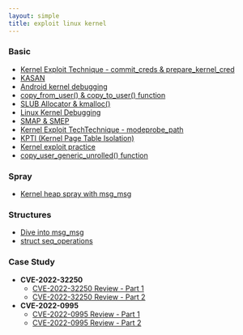 ```yaml
---
layout: simple
title: exploit linux kernel
---
```





### Basic

- [Kernel Exploit Technique - commit_creds & prepare_kernel_cred](/study/linux_kernel/basic/commit_prepare_creds)
- [KASAN](/study/linux_kernel/basic/KASAN)
- [Android kernel debugging](/study/linux_kernel/basic/android_kernel_debugging)
- [copy_from_user() & copy_to_user() function](/study/linux_kernel/basic/copy_from_user)
- [SLUB Allocator & kmalloc()](/study/linux_kernel/basic/slub_allocator_kmalloc)
- [Linux Kernel Debugging](/study/linux_kernel/basic/linux_kernel_debuging)
- [SMAP & SMEP](/study/linux_kernel/basic/smap_smep)
- [Kernel Exploit TechTechnique - modeprobe_path](/study/linux_kernel/basic/modprobe_path)
- [KPTI (Kernel Page Table Isolation)](/study/linux_kernel/basic/kpti_trampoline)
- [Kernel exploit practice](/study/linux_kernel/basic/kernel_exploit_practice)
- [copy_user_generic_unrolled() function](/study/linux_kernel/basic/copy_user_generic_unrolled)

### Spray

- [Kernel heap spray with msg_msg](/study/linux_kernel/spray/heap_spray_with_msg_msg)

### Structures

- [Dive into msg_msg](/study/linux_kernel/structures/dive_in_to_msg_msg)
- [struct seq_operations](/study/linux_kernel/structures/seq_operations)

### Case Study

- **CVE-2022-32250**
    - [CVE-2022-32250 Review - Part 1](/study/linux_kernel/case_study/cve_2022_32250)
    - [CVE-2022-32250 Review - Part 2](/study/linux_kernel/case_study/cve_2022_32250_part2)
- **CVE-2022-0995**
    - [CVE-2022-0995 Review - Part 1](/study/linux_kernel/case_study/cve_2022_0995)
    - [CVE-2022-0995 Review - Part 2](/study/linux_kernel/case_study/cve_2022_0995_part2)
